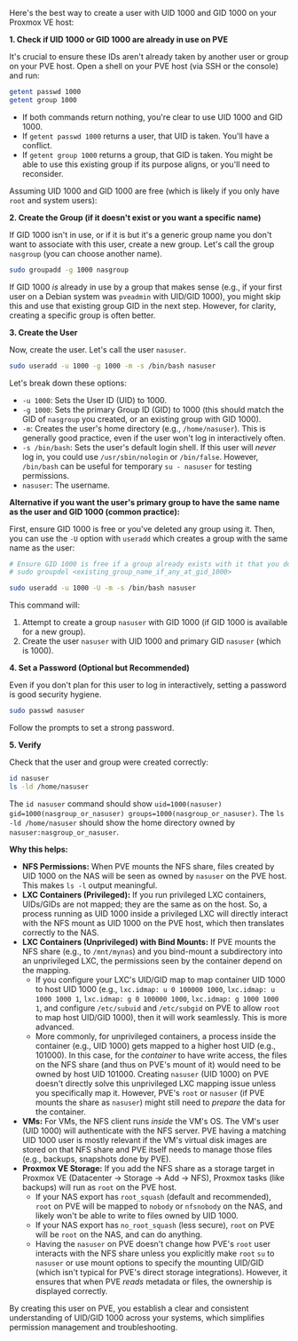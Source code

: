 
Here's the best way to create a user with UID 1000 and GID 1000 on your Proxmox VE host:

**1. Check if UID 1000 or GID 1000 are already in use on PVE**

It's crucial to ensure these IDs aren't already taken by another user or group on your PVE host.
Open a shell on your PVE host (via SSH or the console) and run:

```bash
getent passwd 1000
getent group 1000
```

*   If both commands return nothing, you're clear to use UID 1000 and GID 1000.
*   If `getent passwd 1000` returns a user, that UID is taken. You'll have a conflict.
*   If `getent group 1000` returns a group, that GID is taken. You might be able to use this existing group if its purpose aligns, or you'll need to reconsider.

Assuming UID 1000 and GID 1000 are free (which is likely if you only have `root` and system users):

**2. Create the Group (if it doesn't exist or you want a specific name)**

If GID 1000 isn't in use, or if it is but it's a generic group name you don't want to associate with this user, create a new group. Let's call the group `nasgroup` (you can choose another name).

```bash
sudo groupadd -g 1000 nasgroup
```
If GID 1000 *is* already in use by a group that makes sense (e.g., if your first user on a Debian system was `pveadmin` with UID/GID 1000), you might skip this and use that existing group GID in the next step. However, for clarity, creating a specific group is often better.

**3. Create the User**

Now, create the user. Let's call the user `nasuser`.

```bash
sudo useradd -u 1000 -g 1000 -m -s /bin/bash nasuser
```
Let's break down these options:
*   `-u 1000`: Sets the User ID (UID) to 1000.
*   `-g 1000`: Sets the primary Group ID (GID) to 1000 (this should match the GID of `nasgroup` you created, or an existing group with GID 1000).
*   `-m`: Creates the user's home directory (e.g., `/home/nasuser`). This is generally good practice, even if the user won't log in interactively often.
*   `-s /bin/bash`: Sets the user's default login shell. If this user will *never* log in, you could use `/usr/sbin/nologin` or `/bin/false`. However, `/bin/bash` can be useful for temporary `su - nasuser` for testing permissions.
*   `nasuser`: The username.

**Alternative if you want the user's primary group to have the same name as the user and GID 1000 (common practice):**

First, ensure GID 1000 is free or you've deleted any group using it.
Then, you can use the `-U` option with `useradd` which creates a group with the same name as the user:

```bash
# Ensure GID 1000 is free if a group already exists with it that you don't want
# sudo groupdel <existing_group_name_if_any_at_gid_1000>

sudo useradd -u 1000 -U -m -s /bin/bash nasuser
```
This command will:
1.  Attempt to create a group `nasuser` with GID 1000 (if GID 1000 is available for a new group).
2.  Create the user `nasuser` with UID 1000 and primary GID `nasuser` (which is 1000).

**4. Set a Password (Optional but Recommended)**

Even if you don't plan for this user to log in interactively, setting a password is good security hygiene.

```bash
sudo passwd nasuser
```
Follow the prompts to set a strong password.

**5. Verify**

Check that the user and group were created correctly:

```bash
id nasuser
ls -ld /home/nasuser
```
The `id nasuser` command should show `uid=1000(nasuser) gid=1000(nasgroup_or_nasuser) groups=1000(nasgroup_or_nasuser)`.
The `ls -ld /home/nasuser` should show the home directory owned by `nasuser:nasgroup_or_nasuser`.

**Why this helps:**

*   **NFS Permissions:** When PVE mounts the NFS share, files created by UID 1000 on the NAS will be seen as owned by `nasuser` on the PVE host. This makes `ls -l` output meaningful.
*   **LXC Containers (Privileged):** If you run privileged LXC containers, UIDs/GIDs are not mapped; they are the same as on the host. So, a process running as UID 1000 inside a privileged LXC will directly interact with the NFS mount as UID 1000 on the PVE host, which then translates correctly to the NAS.
*   **LXC Containers (Unprivileged) with Bind Mounts:** If PVE mounts the NFS share (e.g., to `/mnt/mynas`) and you bind-mount a subdirectory into an unprivileged LXC, the permissions seen by the container depend on the mapping.
    *   If you configure your LXC's UID/GID map to map container UID 1000 to host UID 1000 (e.g., `lxc.idmap: u 0 100000 1000`, `lxc.idmap: u 1000 1000 1`, `lxc.idmap: g 0 100000 1000`, `lxc.idmap: g 1000 1000 1`, and configure `/etc/subuid` and `/etc/subgid` on PVE to allow `root` to map host UID/GID 1000), then it will work seamlessly. This is more advanced.
    *   More commonly, for unprivileged containers, a process inside the container (e.g., UID 1000) gets mapped to a higher host UID (e.g., 101000). In this case, for the *container* to have write access, the files on the NFS share (and thus on PVE's mount of it) would need to be owned by host UID 101000. Creating `nasuser` (UID 1000) on PVE doesn't directly solve this unprivileged LXC mapping issue unless you specifically map it. However, PVE's `root` or `nasuser` (if PVE mounts the share as `nasuser`) might still need to *prepare* the data for the container.
*   **VMs:** For VMs, the NFS client runs *inside* the VM's OS. The VM's user (UID 1000) will authenticate with the NFS server. PVE having a matching UID 1000 user is mostly relevant if the VM's virtual disk images are stored on that NFS share and PVE itself needs to manage those files (e.g., backups, snapshots done by PVE).
*   **Proxmox VE Storage:** If you add the NFS share as a storage target in Proxmox VE (Datacenter -> Storage -> Add -> NFS), Proxmox tasks (like backups) will run as `root` on the PVE host.
    *   If your NAS export has `root_squash` (default and recommended), `root` on PVE will be mapped to `nobody` or `nfsnobody` on the NAS, and likely won't be able to write to files owned by UID 1000.
    *   If your NAS export has `no_root_squash` (less secure), `root` on PVE will be `root` on the NAS, and can do anything.
    *   Having the `nasuser` on PVE doesn't change how PVE's `root` user interacts with the NFS share unless you explicitly make `root` `su` to `nasuser` or use mount options to specify the mounting UID/GID (which isn't typical for PVE's direct storage integrations). However, it ensures that when PVE *reads* metadata or files, the ownership is displayed correctly.

By creating this user on PVE, you establish a clear and consistent understanding of UID/GID 1000 across your systems, which simplifies permission management and troubleshooting.